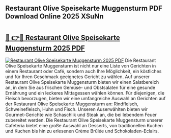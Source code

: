 ## Restaurant Olive Speisekarte Muggensturm PDF Download Online 2025 XSuNn

# <h2><a href="http://gccnob.nevu.top/?p=Restaurant+Olive+Speisekarte+Muggensturm">🔗 👉🔴 Restaurant Olive Speisekarte Muggensturm 2025 PDF</a></h2>

[![Restaurant Olive Speisekarte Muggensturm 2025 PDF](https://i.imgur.com/dBaPXMq.png)](http://gccnob.nevu.top/?p=Restaurant+Olive+Speisekarte+Muggensturm)
Die Restaurant Olive Speisekarte Muggensturm ist nicht nur eine Liste von Gerichten in einem Restaurant oder Café, sondern auch Ihre Möglichkeit, ein köstliches und für Ihren Geschmack geeignetes Gericht zu wählen. Auf unserer Restaurant Olive Speisekarte Muggensturm bieten wir einen Salatbereich an, in dem Sie aus frischen Gemüse- und Obstsalaten für eine gesunde Ernährung und ein leckeres Mittagessen wählen können. Für diejenigen, die Fleisch bevorzugen, bieten wir eine umfangreiche Auswahl an Gerichten auf der Restaurant Olive Speisekarte Muggensturm an: Rindfleisch, Schweinefleisch, Huhn und Fisch. Unseren Auserwählten bieten wir Gourmet-Gerichte wie Schaschlik und Steak an, die bei lebendem Feuer zubereitet werden. Die Restaurant Olive Speisekarte Muggensturm unserer Cafeteria bietet eine große Auswahl an Desserts, von traditionellen Kuchen und Kuchen bis hin zu erlesenen Crème Brûlée und Schokoladen-Eclairs.

